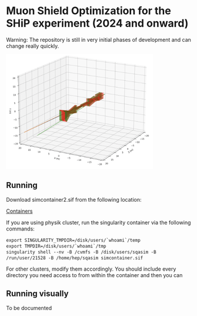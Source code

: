 # Muon Shield Optimization for the SHiP experiment (2024 and onward)

Warning: The repository is still in very initial phases of development and can change
really quickly.

<img src="images/shield.png" alt="Muon Shield Visualization" width="400"/>


## Running
Download simcontainer2.sif from the following location:

[Containers](https://uzh-my.sharepoint.com/:f:/g/personal/shahrukh_qasim_physik_uzh_ch/En9EVDrRsjpIrBnXWGzLQt0BoT65wN2qzBtGbdEJfapBDA?e=b5b776)

If you are using physik cluster, run the singularity container via the following commands:

```
export SINGULARITY_TMPDIR=/disk/users/`whoami`/temp
export TMPDIR=/disk/users/`whoami`/tmp
singularity shell --nv -B /cvmfs -B /disk/users/sqasim -B /run/user/21528 -B /home/hep/sqasim simcontainer.sif
```

For other clusters, modify them accordingly. You should include every directory
you need access to from within the container and then you can 

## Running visually
To be documented